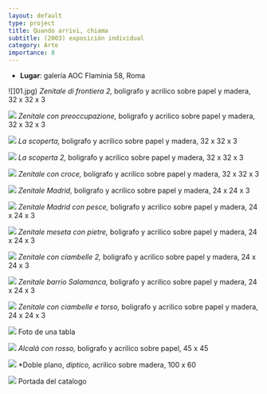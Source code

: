 ```yaml
---
layout: default
type: project
title: Quando arrivi, chiama  
subtitle: (2003) exposición individual
category: Arte
importance: 8
---
```


- **Lugar**: galería AOC Flaminia 58, Roma

![]01.jpg)
*Zenitale di frontiera 2,* boligrafo y acrilico sobre papel y madera, 32 x 32 x 3

![](02.jpg)
*Zenitale con preoccupazione,* boligrafo y acrilico sobre papel y madera, 32 x 32 x 3

![](03.jpg)
*La scoperta,* boligrafo y acrilico sobre papel y madera, 32 x 32 x 3

![](04.jpg)
*La scoperta 2,* boligrafo y acrilico sobre papel y madera, 32 x 32 x 3

![](05.jpg)
*Zenitale con croce,* boligrafo y acrilico sobre papel y madera, 32 x 32 x 3

![](06.jpg)
*Zenitale Madrid,* boligrafo y acrilico sobre papel y madera, 24 x 24 x 3

![](07.jpg)
*Zenitale Madrid con pesce,* boligrafo y acrilico sobre papel y madera, 24 x 24 x 3

![](08.jpg)
*Zenitale meseta con pietre,* boligrafo y acrilico sobre papel y madera, 24 x 24 x 3

![](09.jpg)
*Zenitale con ciambelle 2,* boligrafo y acrilico sobre papel y madera, 24 x 24 x 3

![](10.jpg)
*Zenitale barrio Salamanca,* boligrafo y acrilico sobre papel y madera, 24 x 24 x 3

![](11.jpg)
*Zenitale con ciambelle e torso,* boligrafo y acrilico sobre papel y madera, 24 x 24 x 3

![](12.jpg)
Foto de una tabla

![](13.jpg)
*Alcalá con rosso,* boligrafo y acrilico sobre papel, 45 x 45

![](14.jpg)
*Doble plano, *diptico,* acrilico sobre madera, 100 x 60

![](15.jpg)
Portada del catalogo
